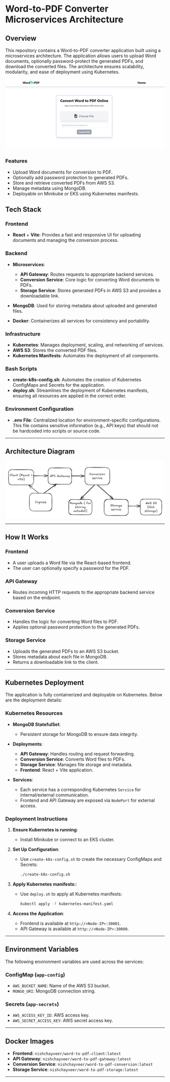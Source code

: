 # Word-to-PDF Converter Microservices Architecture

## Overview
This repository contains a Word-to-PDF converter application built using a microservices architecture. The application allows users to upload Word documents, optionally password-protect the generated PDFs, and download the converted files. The architecture ensures scalability, modularity, and ease of deployment using Kubernetes.

![Home page](rapid-1-1.png)

### Features
- Upload Word documents for conversion to PDF.
- Optionally add password protection to generated PDFs.
- Store and retrieve converted PDFs from AWS S3.
- Manage metadata using MongoDB.
- Deployable on Minikube or EKS using Kubernetes manifests.

## Tech Stack
### Frontend
- **React** + **Vite**: Provides a fast and responsive UI for uploading documents and managing the conversion process.

### Backend
- **Microservices**:
  - **API Gateway**: Routes requests to appropriate backend services.
  - **Conversion Service**: Core logic for converting Word documents to PDFs.
  - **Storage Service**: Stores generated PDFs in AWS S3 and provides a downloadable link.
  
- **MongoDB**: Used for storing metadata about uploaded and generated files.
- **Docker**: Containerizes all services for consistency and portability.

### Infrastructure
- **Kubernetes**: Manages deployment, scaling, and networking of services.
- **AWS S3**: Stores the converted PDF files.
- **Kubernetes Manifests**: Automates the deployment of all components.

### Bash Scripts
- **create-k8s-config.sh**: Automates the creation of Kubernetes ConfigMaps and Secrets for the application.
- **deploy.sh**: Streamlines the deployment of Kubernetes manifests, ensuring all resources are applied in the correct order.

### Environment Configuration
- **.env File**: Centralized location for environment-specific configurations. This file contains sensitive information (e.g., API keys) that should not be hardcoded into scripts or source code.

---

## Architecture Diagram
![architecture](image.png)

---

## How It Works

### Frontend
- A user uploads a Word file via the React-based frontend.
- The user can optionally specify a password for the PDF.

### API Gateway
- Routes incoming HTTP requests to the appropriate backend service based on the endpoint.

### Conversion Service
- Handles the logic for converting Word files to PDF.
- Applies optional password protection to the generated PDFs.

### Storage Service
- Uploads the generated PDFs to an AWS S3 bucket.
- Stores metadata about each file in MongoDB.
- Returns a downloadable link to the client.

---

## Kubernetes Deployment
The application is fully containerized and deployable on Kubernetes. Below are the deployment details:

### Kubernetes Resources
- **MongoDB StatefulSet**:
  - Persistent storage for MongoDB to ensure data integrity.
  
- **Deployments**:
  - **API Gateway**: Handles routing and request forwarding.
  - **Conversion Service**: Converts Word files to PDFs.
  - **Storage Service**: Manages file storage and metadata.
  - **Frontend**: React + Vite application.

- **Services**:
  - Each service has a corresponding Kubernetes `Service` for internal/external communication.
  - Frontend and API Gateway are exposed via `NodePort` for external access.

### Deployment Instructions
1. **Ensure Kubernetes is running**:
   - Install Minikube or connect to an EKS cluster.

2. **Set Up Configuration**:
   - Use `create-k8s-config.sh` to create the necessary ConfigMaps and Secrets:
     ```bash
     ./create-k8s-config.sh
     ```

3. **Apply Kubernetes manifests:**:
   - Use `deploy.sh` to apply all Kubernetes manifests:
     ```bash
     kubectl apply -f kubernetes-manifest.yaml
     ```

4. **Access the Application**:
   - Frontend is available at `http://<Node-IP>:30001`.
   - API Gateway is available at `http://<Node-IP>:30000`.

---

## Environment Variables
The following environment variables are used across the services:

### ConfigMap (`app-config`)
- `AWS_BUCKET_NAME`: Name of the AWS S3 bucket.
- `MONGO_URI`: MongoDB connection string.

### Secrets (`app-secrets`)
- `AWS_ACCESS_KEY_ID`: AWS access key.
- `AWS_SECRET_ACCESS_KEY`: AWS secret access key.

---

## Docker Images
- **Frontend**: `nishchayveer/word-to-pdf-client:latest`
- **API Gateway**: `nishchayveer/word-to-pdf-gateway:latest`
- **Conversion Service**: `nishchayveer/word-to-pdf-conversion:latest`
- **Storage Service**: `nishchayveer/word-to-pdf-storage:latest`

---



